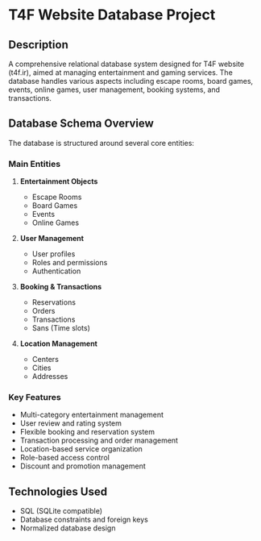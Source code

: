 # T4F Website Database Project

## Description
A comprehensive relational database system designed for T4F website (t4f.ir), aimed at managing entertainment and gaming services. The database handles various aspects including escape rooms, board games, events, online games, user management, booking systems, and transactions.

## Database Schema Overview
The database is structured around several core entities:

### Main Entities
1. **Entertainment Objects**
   - Escape Rooms
   - Board Games
   - Events
   - Online Games

2. **User Management**
   - User profiles
   - Roles and permissions
   - Authentication

3. **Booking & Transactions**
   - Reservations
   - Orders
   - Transactions
   - Sans (Time slots)

4. **Location Management**
   - Centers
   - Cities
   - Addresses

### Key Features
- Multi-category entertainment management
- User review and rating system
- Flexible booking and reservation system
- Transaction processing and order management
- Location-based service organization
- Role-based access control
- Discount and promotion management

## Technologies Used
- SQL (SQLite compatible)
- Database constraints and foreign keys
- Normalized database design
